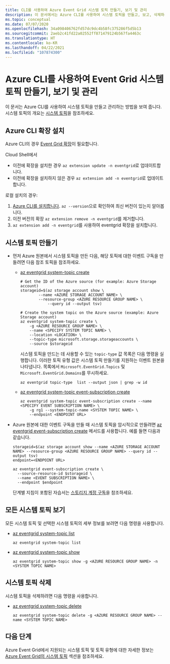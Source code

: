 ```yaml
---
title: CLI를 사용하여 Azure Event Grid 시스템 토픽 만들기, 보기 및 관리
description: 이 문서에서는 Azure CLI를 사용하여 시스템 토픽을 만들고, 보고, 삭제하는 방법을 보여 줍니다.
ms.topic: conceptual
ms.date: 07/07/2020
ms.openlocfilehash: 34a098406762fd57dc9dc4b58fc375286f5d5b13
ms.sourcegitcommit: 2aeb2c41fd22a02552ff871479124b567fa4463c
ms.translationtype: HT
ms.contentlocale: ko-KR
ms.lasthandoff: 04/22/2021
ms.locfileid: "107874300"
---
```

# <a name="create-view-and-manage-event-grid-system-topics-using-azure-cli"></a>Azure CLI를 사용하여 Event Grid 시스템 토픽 만들기, 보기 및 관리
이 문서는 Azure CLI를 사용하여 시스템 토픽을 만들고 관리하는 방법을 보여 줍니다. 시스템 토픽의 개요는 [시스템 토픽](system-topics.md)을 참조하세요.

## <a name="install-extension-for-azure-cli"></a>Azure CLI 확장 설치
Azure CLI의 경우 [Event Grid 확장](/cli/azure/azure-cli-extensions-list)이 필요합니다.

Cloud Shell에서

- 이전에 확장을 설치한 경우 `az extension update -n eventgrid`로 업데이트합니다.
- 이전에 확장을 설치하지 않은 경우 `az extension add -n eventgrid`로 업데이트합니다.

로컬 설치의 경우:

1. [Azure CLI를 설치합니다](/cli/azure/install-azure-cli). `az --version`으로 확인하여 최신 버전이 있는지 알아봅니다.
2. 이전 버전의 확장 `az extension remove -n eventgrid`를 제거합니다.
3. `az extension add -n eventgrid`를 사용하여 eventgrid 확장을 설치합니다.

## <a name="create-a-system-topic"></a>시스템 토픽 만들기

- 먼저 Azure 원본에서 시스템 토픽을 만든 다음, 해당 토픽에 대한 이벤트 구독을 만들려면 다음 참조 토픽을 참조하세요.
    - [az eventgrid system-topic create](/cli/azure/eventgrid/system-topic#az_eventgrid_system_topic_create)

        ```azurecli-interactive
        # Get the ID of the Azure source (for example: Azure Storage account)
        storageid=$(az storage account show \
                --name <AZURE STORAGE ACCOUNT NAME> \
                --resource-group <AZURE RESOURCE GROUP NAME> \
                    --query id --output tsv)
    
        # Create the system topic on the Azure source (example: Azure Storage account)
        az eventgrid system-topic create \
            -g <AZURE RESOURCE GROUP NAME> \
            --name <SPECIFY SYSTEM TOPIC NAME> \
            --location <LOCATION> \
            --topic-type microsoft.storage.storageaccounts \
            --source $storageid
        ```           

        시스템 토픽을 만드는 데 사용할 수 있는 `topic-type` 값 목록은 다음 명령을 실행합니다. 이러한 토픽 유형 값은 시스템 토픽 만들기를 지원하는 이벤트 원본을 나타냅니다. 목록에서 `Microsoft.EventGrid.Topics` 및 `Microsoft.EventGrid.Domains`를 무시하세요. 

        ```azurecli-interactive
        az eventgrid topic-type  list --output json | grep -w id
        ```
    - [az eventgrid system-topic event-subscription create](/cli/azure/eventgrid/system-topic/event-subscription#az_eventgrid_system_topic_event-subscription-create)

        ```azurecli-interactive
        az eventgrid system-topic event-subscription create --name <SPECIFY EVENT SUBSCRIPTION NAME> \
            -g rg1 --system-topic-name <SYSTEM TOPIC NAME> \
            --endpoint <ENDPOINT URL>         
        ```
- Azure 원본에 대한 이벤트 구독을 만들 때 시스템 토픽을 암시적으로 만들려면 [az eventgrid event-subscription create](/cli/azure/eventgrid/event-subscription#az_eventgrid_event_subscription_create) 메서드를 사용합니다. 예를 들면 다음과 같습니다.
    
    ```azurecli-interactive
    storageid=$(az storage account show --name <AZURE STORAGE ACCOUNT NAME> --resource-group <AZURE RESOURCE GROUP NAME> --query id --output tsv)
    endpoint=<ENDPOINT URL>

    az eventgrid event-subscription create \
      --source-resource-id $storageid \
      --name <EVENT SUBSCRIPTION NAME> \
      --endpoint $endpoint
    ```
    단계별 지침이 포함된 자습서는 [스토리지 계정 구독](../storage/blobs/storage-blob-event-quickstart.md?toc=%2Fazure%2Fevent-grid%2Ftoc.json#subscribe-to-your-storage-account)을 참조하세요.

## <a name="view-all-system-topics"></a>모든 시스템 토픽 보기
모든 시스템 토픽 및 선택한 시스템 토픽의 세부 정보를 보려면 다음 명령을 사용합니다.

- [az eventgrid system-topic list](/cli/azure/eventgrid/system-topic#az_eventgrid_system_topic_list)

    ```azurecli-interactive
    az eventgrid system-topic list   
     ```
- [az eventgrid system-topic show](/cli/azure/eventgrid/system-topic#az_eventgrid_system_topic_show)

    ```azurecli-interactive
    az eventgrid system-topic show -g <AZURE RESOURCE GROUP NAME> -n <SYSTEM TOPIC NAME>     
     ```

## <a name="delete-a-system-topic"></a>시스템 토픽 삭제
시스템 토픽을 삭제하려면 다음 명령을 사용합니다. 

- [az eventgrid system-topic delete](/cli/azure/eventgrid/system-topic#az_eventgrid_system_topic_delete)

    ```azurecli-interactive
    az eventgrid system-topic delete -g <AZURE RESOURCE GROUP NAME> --name <SYSTEM TOPIC NAME>   
     ```

## <a name="next-steps"></a>다음 단계
Azure Event Grid에서 지원되는 시스템 토픽 및 토픽 유형에 대한 자세한 정보는 [Azure Event Grid의 시스템 토픽](system-topics.md) 섹션을 참조하세요. 
